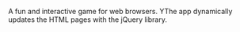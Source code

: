 A fun and interactive game for web browsers. YThe app dynamically updates the HTML pages with the jQuery library.
